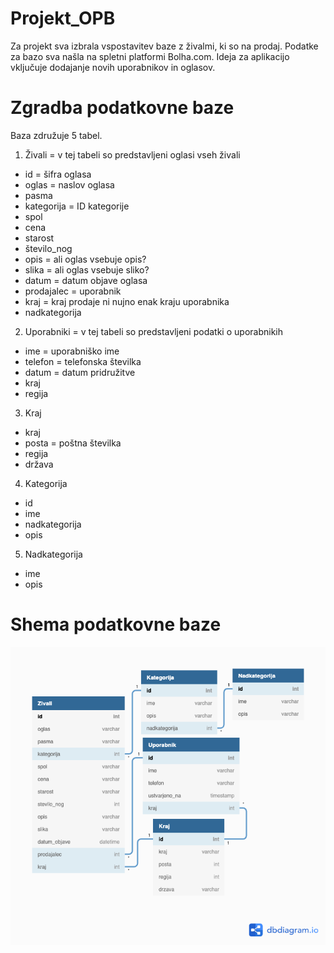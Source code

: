 # Projekt_OPB

Za projekt sva izbrala vspostavitev baze z živalmi, ki so na prodaj. Podatke za bazo sva našla na spletni platformi Bolha.com.
Ideja za aplikacijo vključuje dodajanje novih uporabnikov in oglasov.

# Zgradba podatkovne baze

Baza združuje 5 tabel.

1. Živali = v tej tabeli so predstavljeni oglasi vseh živali

- id = šifra oglasa
- oglas = naslov oglasa
- pasma
- kategorija = ID kategorije
- spol
- cena
- starost
- število_nog
- opis = ali oglas vsebuje opis?
- slika = ali oglas vsebuje sliko?
- datum = datum objave oglasa
- prodajalec = uporabnik
- kraj = kraj prodaje ni nujno enak kraju uporabnika
- nadkategorija

2. Uporabniki = v tej tabeli so predstavljeni podatki o uporabnikih

- ime = uporabniško ime
- telefon = telefonska številka
- datum = datum pridružitve
- kraj
- regija

3. Kraj

- kraj
- posta = poštna številka
- regija
- država

4. Kategorija

- id
- ime
- nadkategorija
- opis

5. Nadkategorija

- ime
- opis

# Shema podatkovne baze

![Shema podatkovne baze](/Shema.png)
